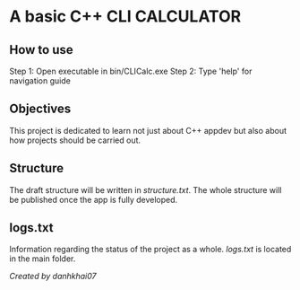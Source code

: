 # A basic C++ CLI CALCULATOR

## How to use
Step 1: Open executable in bin/CLICalc.exe
Step 2: Type 'help' for navigation guide

## Objectives
This project is dedicated to learn not just about C++ appdev but also about how projects should be carried out.

## Structure
The draft structure will be written in *structure.txt*. The whole structure will be published once the app is fully developed.

## logs.txt
Information regarding the status of the project as a whole. *logs.txt* is located in the main folder.


*Created by danhkhai07*
